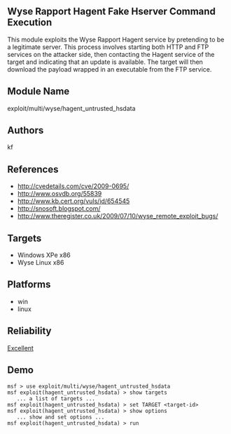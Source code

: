 ## Wyse Rapport Hagent Fake Hserver Command Execution

This module exploits the Wyse Rapport Hagent service by 
pretending to be a legitimate server. This process involves 
starting both HTTP and FTP services on the attacker side, 
then contacting the Hagent service of the target and 
indicating that an update is available. The target will then 
download the payload wrapped in an executable from the FTP 
service.


## Module Name
exploit/multi/wyse/hagent_untrusted_hsdata

## Authors
kf


## References
* http://cvedetails.com/cve/2009-0695/
* http://www.osvdb.org/55839
* http://www.kb.cert.org/vuls/id/654545
* http://snosoft.blogspot.com/
* http://www.theregister.co.uk/2009/07/10/wyse_remote_exploit_bugs/



## Targets
* Windows XPe x86
* Wyse Linux x86


## Platforms
* win
* linux

## Reliability
[Excellent](https://github.com/rapid7/metasploit-framework/wiki/Exploit-Ranking)

## Demo

```
msf > use exploit/multi/wyse/hagent_untrusted_hsdata
msf exploit(hagent_untrusted_hsdata) > show targets
   ... a list of targets ...
msf exploit(hagent_untrusted_hsdata) > set TARGET <target-id>
msf exploit(hagent_untrusted_hsdata) > show options
   ... show and set options ...
msf exploit(hagent_untrusted_hsdata) > run
```
    
    